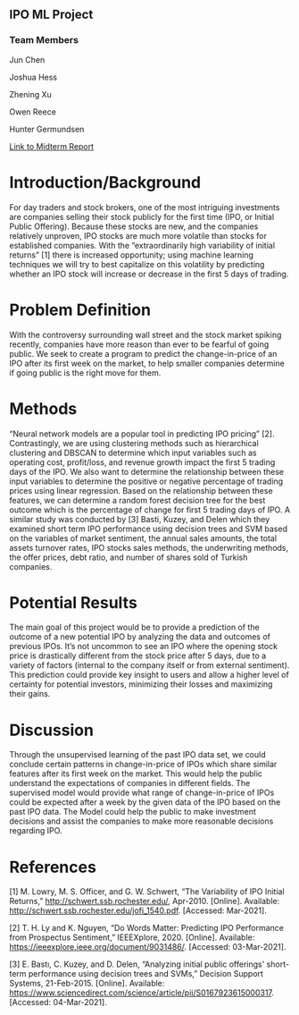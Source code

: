 ## IPO ML Project 

### Team Members

Jun Chen

Joshua Hess

Zhening Xu

Owen Reece

Hunter Germundsen

[Link to Midterm Report](https://ipo-project-ml-2021.github.io/MidtermReport)

# Introduction/Background

For day traders and stock brokers, one of the most intriguing investments are companies selling their stock publicly for the first time (IPO, or Initial Public Offering). Because these stocks are new, and the companies relatively unproven, IPO stocks are much more volatile than stocks for established companies.  With the “extraordinarily high variability of initial returns” [1] there is increased opportunity; using machine learning techniques we will try to best capitalize on this volatility by predicting whether an IPO stock will increase or decrease in the first 5 days of trading.

# Problem Definition

 
With the controversy surrounding wall street and the stock market spiking recently, companies have more reason than ever to be fearful of going public. We seek to create a program to predict the change-in-price of an IPO after its first week on the market, to help smaller companies determine if going public is the right move for them. 


# Methods

“Neural network models are a popular tool in predicting IPO pricing” [2]. Contrastingly,  we are using clustering methods such as hierarchical clustering and DBSCAN to determine which input variables such as operating cost, profit/loss, and revenue growth impact the first 5 trading days of the IPO. 
We also want to determine the relationship between these input variables to determine the positive or negative percentage of trading prices using linear regression. Based on the relationship between these features, we can determine a random forest decision tree for the best outcome which is the percentage of change for first 5 trading days of IPO. A similar study was conducted by [3] Basti, Kuzey, and Delen which they examined short term IPO performance using decision trees and SVM based on the variables of market sentiment, the annual sales amounts, the total assets turnover rates, IPO stocks sales methods, the underwriting methods, the offer prices, debt ratio, and number of shares sold of Turkish companies.


# Potential Results

The main goal of this project would be to provide a prediction of the outcome of a new potential IPO by analyzing the data and outcomes of previous IPOs. It’s not uncommon to see an IPO where the opening stock price is drastically different from the stock price after 5 days, due to a variety of factors (internal to the company itself or from external sentiment). This prediction could provide key insight to users and allow a higher level of certainty for potential investors, minimizing their losses and maximizing their gains.

# Discussion

Through the unsupervised learning of the past IPO data set, we could conclude certain patterns in change-in-price of IPOs which share similar features after its first week on the market. This would help the public understand the expectations of companies in different fields. The supervised model would provide what range of change-in-price of IPOs could be expected after a week by the given data of the IPO based on the past IPO data. The Model could help the public to make investment decisions and assist the companies to make more reasonable decisions regarding IPO.




# References

[1] M. Lowry, M. S. Officer, and G. W. Schwert, “The Variability of IPO Initial Returns,” http://schwert.ssb.rochester.edu/, Apr-2010. [Online]. Available: http://schwert.ssb.rochester.edu/jofi_1540.pdf. [Accessed: Mar-2021].

[2] T. H. Ly and K. Nguyen, “Do Words Matter: Predicting IPO Performance from Prospectus Sentiment,” IEEEXplore, 2020. [Online]. Available: https://ieeexplore.ieee.org/document/9031486/. [Accessed: 03-Mar-2021].

[3] E. Bastı, C. Kuzey, and D. Delen, “Analyzing initial public offerings' short-term performance using decision trees and SVMs,” Decision Support Systems, 21-Feb-2015. [Online]. Available: https://www.sciencedirect.com/science/article/pii/S0167923615000317. [Accessed: 04-Mar-2021]. 

